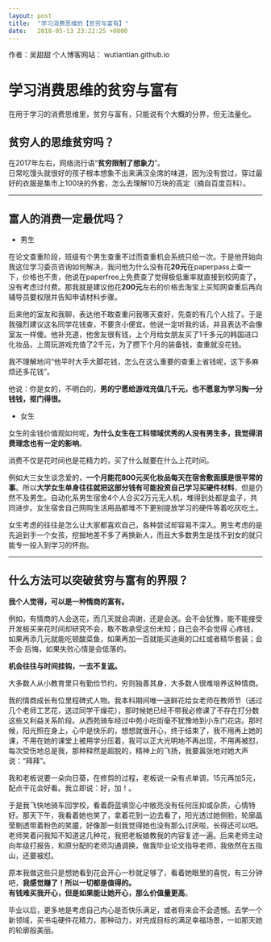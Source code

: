 ```yaml
---
layout: post
title:  "学习消费思维的【贫穷与富有】"
date:   2018-05-13 23:22:25 +0800
---
```

作者：吴甜甜
个人博客网站： wutiantian.github.io

# 学习消费思维的贫穷与富有

在用于学习的消费思维里，贫穷与富有，只能说有个大概的分界，但无法量化。

## 贫穷人的思维贫穷吗？

在2017年左右，网络流行语“**贫穷限制了想象力**”。  
日常吃馒头就很好的孩子根本想象不出来满汉全席的味道，因为没有尝过，穿过最好的衣服是集市上100块的外套，怎么去理解10万块的高定（摘自百度百科）。


---

## 富人的消费一定最优吗？

- 男生

在论文查重阶段，班级有个男生查重不过而查重机会系统只给一次。于是他开始向我这位学习委员咨询如何解决，我问他为什么没有花**20元**在paperpass上查一下，价格也不贵，他说在paperfree上免费查了觉得极低重率就直接到校网查了，没有考虑过付费。那我就是建议他花**200元**左右的价格去淘宝上买知网查重后再向辅导员要权限并告知申请材料步骤。  

后来他的室友和我聊，表达他不敢查重问我哪天查好，先查的有几个人挂了。于是我强烈建议这名同学花钱查，不要贪小便宜。他说一定听我的话，并且表达不会像室友一样傻。他补充道，他舍友很有钱，上个月给女朋友买了1千多元的韩国进口化妆品，上周玩游戏充值了2千元，为了攒下个月的装备钱，查重就没花钱。  

我不理解地问“他平时大手大脚花钱，怎么在这么重要的查重上省钱呢，这下多麻烦还多花钱”。

他说：你是女的，不明白的，**男的宁愿给游戏充值几千元，也不愿意为学习掏一分钱钱，抠门得很。**

- 女生

女生的金钱价值观如何呢，**为什么女生在工科领域优秀的人没有男生多，我觉得消费理念也有一定的影响**。  

消费不仅是花时间也是花精力的，买了什么就要在什么上花时间。 
 
例如大三女生谈念爱的，**一个月能花800元买化妆品每天在宿舍敷面膜是很平常的事**。所以**大学女生单身往往就把这部分钱有可能投资自己学习买硬件材料**，但是仍然不及男生。自动化系男生宿舍4个人合买2万元无人机，堆得到处都是盒子，共同进步。女生宿舍自己网购生活用品都堆不下更别提放学习的硬件等着吃灰吃土。


女生考虑的往往是怎么让大家都喜欢自己，各种尝试却容易不深入。男生考虑的是先追到手一个女孩，挖掘地差不多了再换新人，而且大多数男生是找不到女的就只能专一投入到学习的怀抱。

---

## 什么方法可以突破贫穷与富有的界限？

**我个人觉得，可以是一种情商的富有。** 
 
例如，有情商的人会送花，而几天就会凋谢，还是会送。会不会犹豫，能不能接受开发板买来花时间却研究不会，敢不敢承受这份未知；自己会不会觉得  心疼钱，如果再添几元就能吃顿酸菜鱼，如果再加一百就能买迪奥的口红或者精华套装；会不会  后悔，如果失败心情是会低落的。


**机会往往与时间挂钩，一去不复返。**

大多数人从小教育里只有勤俭节约，穷则独善其身，大多数人很难培养这种情商。

我的情商成长有位里程碑式人物。我本科期间唯一送鲜花给女老师在教师节（送过几个老师工艺花，送过同学干燥花），那时候她已经不带我必修课了不存在打分数这些又利益关系阶段。从西苑骑车经过中苑小吃街毫不犹豫地到小东门花店。那时候，阳光照在身上，心中是快乐的，想想就很开心，终于结束了，我不用再上她的课，不用在她的课堂上被用学分压着，我可以正大光明地不再出现，不用再被怼，每次受伤地总是我，那种释然是超脱的，精神上的飞扬，我要嚣张地对她大声说：“拜拜”。
  
我和老板说要一朵向日葵，在修剪的过程，老板说一朵有点单调，15元再加5元，配点干花会好看。我立即说：好，加！。  

于是我飞快地骑车回学校，看着蔚蓝填空心中敞亮没有任何压抑或杂质，心情特好。那天下午，我看着她也笑了，拿着花到一边去看了，阳光透过她侧脸，轮廓晶莹剔透带着粉色的笑靥，好像那一刻我觉得她也没有那么讨厌啦，长得还可以吧。老师笑着问我知不知道这几种花，我把老板娘教我的内容复述一遍。后来老师主动向年级打报告，和原分配的老师沟通调换，做我毕业论文指导老师，我依然在五指山，还要被怼。

原本我做这些只是想她看到花会开心一秒就足够了，看着她眼里的喜悦，有三分钟吧，**我感觉赚了！**所以一切都是值得的。  
有钱难买我开心，但是如果能让她开心，那么**价值量更高**。

毕业以后，更多地是考虑自己内心是否快乐满足，或者将来会不会遗憾。去学一个新领域，买书屯硬件花精力，那种动力，对完成目标的满足幸福场景，一如那天她的轮廓般美丽。
